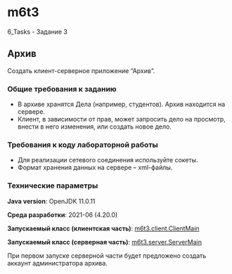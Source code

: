 # m6t3

6_Tasks - Задание 3

## Архив

Создать клиент-серверное приложение “Архив”.

### Общие требования к заданию

* В архиве хранятся Дела (например, студентов). Архив находится на сервере.
* Клиент, в зависимости от прав, может запросить дело на просмотр, внести в него изменения, или создать новое дело.

### Требования к коду лабораторной работы

* Для реализации сетевого соединения используйте сокеты.
* Формат хранения данных на сервере – xml-файлы.

### Технические параметры

**Java version**: OpenJDK 11.0.11

**Среда разработки**: 2021-06 (4.20.0)

**Запускаемый класс (клиентская часть)**: [m6t3.client.ClientMain](https://github.com/aabyodj/java0online/blob/master/6%20Tasks/Task3/src/m6t3/client/ClientMain.java)

**Запускаемый класс (серверная часть)**: [m6t3.server.ServerMain](https://github.com/aabyodj/java0online/blob/master/6%20Tasks/Task3/src/m6t3/server/ServerMain.java)

При первом запуске серверной части будет предложено создать аккаунт администратора архива.
